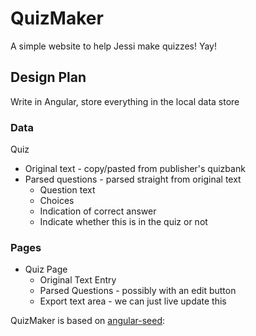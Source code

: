 # QuizMaker
A simple website to help Jessi make quizzes! Yay!

## Design Plan
Write in Angular, store everything in the local data store

### Data
Quiz
* Original text - copy/pasted from publisher's quizbank
* Parsed questions - parsed straight from original text
  * Question text
  * Choices
  * Indication of correct answer
  * Indicate whether this is in the quiz or not

### Pages
* Quiz Page
  * Original Text Entry
  * Parsed Questions - possibly with an edit button
  * Export text area - we can just live update this

QuizMaker is based on [angular-seed](https://github.com/angular/angular-seed):
